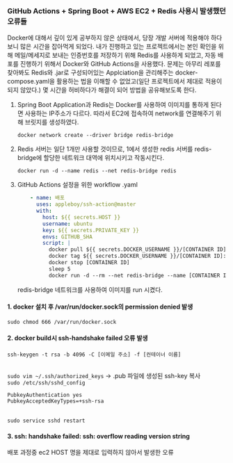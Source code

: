 ### GitHub Actions + Spring Boot + AWS EC2 + Redis 사용시 발생했던 오류들

Docker에 대해서 깊이 있게 공부하지 않은 상태에서, 당장 개발 서버에 적용해야 하다보니 많은 시간을 잡아먹게 되었다. 내가 진행하고 있는 프로젝트에서는 본인 확인을 위해 메일/메세지로 보내는 인증번호를 저장하기 위해 Redis를 사용하게 되었고, 자동 배포를 진행하기 위해서 Docker와 GitHub Actions을 사용했다.
문제는 아무리 레포를 찾아봐도 Redis와 .jar로 구성되어있는 Applciation을 관리해주는 docker-compose.yaml을 활용하는 법을 이해할 수 없었고(일단 프로젝트에서 제대로 적용이 되지 않았다.) 몇 시간을 허비하다가 해결이 되어 방법을 공유해보도록 한다.
1. Spring Boot Application과 Redis는 Docker를 사용하여 이미지를 통하게 된다면 사용하는 IP주소가 다르다. 따라서 EC2에 접속하여 network를 연결해주기 위해 브릿지를 생성하였다.
    ```
    docker network create --driver bridge redis-bridge
    ```
2. Redis 서버는 일단 1개만 사용할 것이므로, 1에서 생성한 redis 서버를 redis-bridge에 할당한 네트워크 대역에 위치시키고 작동시킨다.
   ```
   docker run -d --name redis --net redis-bridge redis
   ```
3. GitHub Actions 설정을 위한 workflow .yaml 
   ```yaml
       - name: 배포
         uses: appleboy/ssh-action@master
         with:
           host: ${{ secrets.HOST }}
           username: ubuntu
           key: ${{ secrets.PRIVATE_KEY }}
           envs: GITHUB_SHA
           script: |
             docker pull ${{ secrets.DOCKER_USERNAME }}/[CONTAINER ID]:${GITHUB_SHA::7}
             docker tag ${{ secrets.DOCKER_USERNAME }}/[CONTAINER ID]:${GITHUB_SHA::7} [CONTAINER ID]
             docker stop [CONTAINER ID]
             sleep 5
             docker run -d --rm --net redis-bridge --name [CONTAINER ID] -p 8080:8080 kurrant_v1
   ```
   redis-bridge 네트워크를 사용하여 이미지를 run 시켰다.

#### 1\. docker 설치 후 /var/run/docker.sock의 permission denied 발생

```
sudo chmod 666 /var/run/docker.sock
```

#### 2. docker build시 ssh-handshake failed 오류 발생
```
ssh-keygen -t rsa -b 4096 -C [이메일 주소] -f [컨테이너 이름]
```
<br>
<code>sudo vim ~/.ssh/authorized_keys</code> -> .pub 파일에 생성된 ssh-key 복사
<br>
<code>sudo /etc/ssh/sshd_config</code>

```
PubkeyAuthentication yes
PubkeyAcceptedKeyTypes=+ssh-rsa
```
<br>
<code>sudo service sshd restart</code>

#### 3. ssh: handshake failed: ssh: overflow reading version string
배포 과정중 ec2 HOST 명을 제대로 입력하지 않아서 발생한 오류
